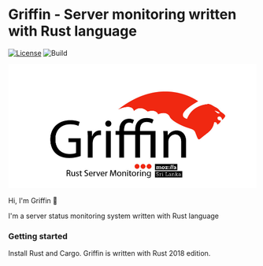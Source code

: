 # Griffin - Server monitoring written with Rust language
[![License](https://img.shields.io/github/license/mozilla-lk/griffin)]()
![Build](https://github.com/Mozilla-lk/griffin/workflows/Rust/badge.svg)

![Griffin Banner](griffin_logo.jpg)

Hi, I'm Griffin 👋  

I'm a server status monitoring system written with Rust language

### Getting started

Install Rust and Cargo. Griffin is written with Rust 2018 edition.
